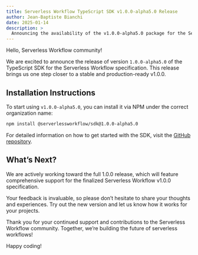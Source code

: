 ```yaml
---
title: Serverless Workflow TypeScript SDK v1.0.0-alpha5.0 Release
author: Jean-Baptiste Bianchi
date: 2025-01-14
description: >
  Announcing the availability of the v1.0.0-alpha5.0 package for the Serverless Workflow TypeScript SDK.
---
```


Hello, Serverless Workflow community!

We are excited to announce the release of version `1.0.0-alpha5.0` of the TypeScript SDK for the Serverless Workflow specification. This release brings us one step closer to a stable and production-ready v1.0.0.

## Installation Instructions

To start using `v1.0.0-alpha5.0`, you can install it via NPM under the correct organization name:

```bash
npm install @serverlessworkflow/sdk@1.0.0-alpha5.0
```

For detailed information on how to get started with the SDK, visit the [GitHub repository](https://github.com/serverlessworkflow/sdk-typescript).

## What’s Next?
We are actively working toward the full 1.0.0 release, which will feature comprehensive support for the finalized Serverless Workflow v1.0.0 specification.

Your feedback is invaluable, so please don’t hesitate to share your thoughts and experiences. Try out the new version and let us know how it works for your projects.

Thank you for your continued support and contributions to the Serverless Workflow community. Together, we’re building the future of serverless workflows!

Happy coding!